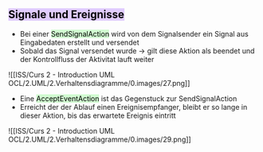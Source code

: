 

## <mark style="background: #D2B3FFA6;">Signale und Ereignisse</mark>

- Bei einer <mark style="background: #BBFABBA6;">SendSignalAction</mark> wird von dem Signalsender ein Signal aus Eingabedaten erstellt und versendet
- Sobald das Signal versendet wurde -> gilt diese Aktion als beendet und der Kontrollfluss der Aktivitat lauft weiter

![[ISS/Curs 2 - Introduction UML OCL/2.UML/2.Verhaltensdiagramme/0.images/27.png]]


- Eine <mark style="background: #BBFABBA6;">AcceptEventAction</mark> ist das Gegenstuck zur SendSignalAction
- Erreicht der der Ablauf einen Ereignisempfanger, bleibt er so lange in dieser Aktion, bis das erwartete Ereignis eintritt


![[ISS/Curs 2 - Introduction UML OCL/2.UML/2.Verhaltensdiagramme/0.images/29.png]]

